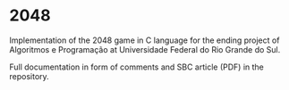 # 2048

Implementation of the 2048 game in C language for the ending project of Algoritmos e Programação at Universidade Federal do Rio Grande do Sul.

Full documentation in form of comments and SBC article (PDF) in the repository.
